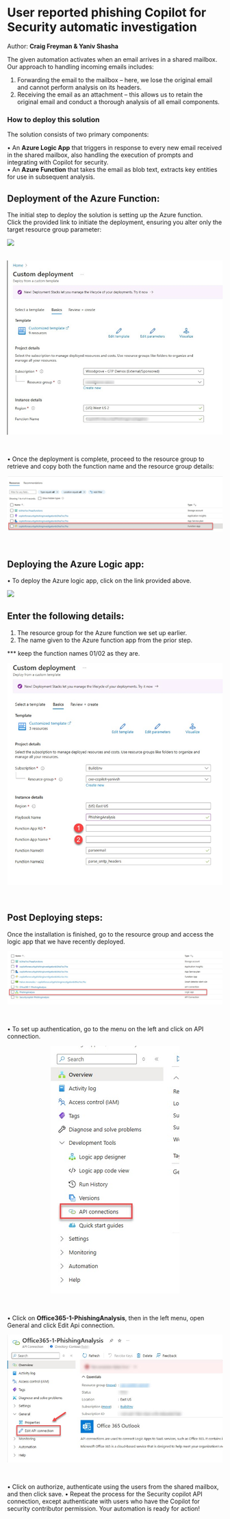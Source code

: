 # User reported phishing Copilot for Security automatic investigation
Author: **Craig Freyman & Yaniv Shasha**<br>


The given automation activates when an email arrives in a shared mailbox. Our approach to handling incoming emails includes:<br>

1.	Forwarding the email to the mailbox – here, we lose the original email and cannot perform analysis on its headers.<br>
2.	Receiving the email as an attachment – this allows us to retain the original email and conduct a thorough analysis of all email components.<br>




### How to deploy this solution

The solution consists of two primary components: <br>

• An **Azure Logic App** that triggers in response to every new email received in the shared mailbox, also handling the execution of prompts and integrating with Copilot for security.<br>
• An **Azure Function** that takes the email as blob text, extracts key entities for use in subsequent analysis. <br>


## Deployment of the Azure Function:

The initial step to deploy the solution is setting up the Azure function.<br>
Click the provided link to initiate the deployment, ensuring you alter only the target resource group parameter:<br>

<a href="https://portal.azure.com/#create/Microsoft.Template/uri/https%3A%2F%2Fraw.githubusercontent.com%2FYaniv-Shasha%2FSecurityCopilot%2Fmain%2FSolutions%2FUserreportedphishing%2Fazuredeploy.json" target="_blank">
<img src="https://aka.ms/deploytoazurebutton"/>
</a>

<br>
<br>

<p align="center">
<img src="./images/deploy_func1.jpg?raw=true"/>
</p>
<br>

• Once the deployment is complete, proceed to the resource group to retrieve and copy both the function name and the resource group details:<br>

<p align="center">
<img src="./images/azure_func_resource_selection.jpg?raw=true"/>
</p>
<br>

## Deploying the Azure Logic app:

• To deploy the Azure logic app, click on the link provided above.

<a href="https://portal.azure.com/#create/Microsoft.Template/uri/https%3A%2F%2Fraw.githubusercontent.com%2FYaniv-Shasha%2FSecurityCopilot%2Fmain%2FSolutions%2FUserreportedphishing%2Flogic_app%2Fazuredeploy.json" target="_blank">
<img src="https://aka.ms/deploytoazurebutton"/>
</a>
<br>

## Enter the following details:
1.	The resource group for the Azure function we set up earlier.<br>
2.	The name given to the Azure function app from the prior step.<br>

*** keep the function names 01/02 as they are.

<p align="center">
<img src="./images/deploy_LAPP.jpg?raw=true"/>
</p>
<br>


## Post Deploying steps:

Once the installation is finished, go to the resource group and access the logic app that we have recently deployed. 
<br>

<p align="center">
<img src="./images/logapp-postdeploying.jpg?raw=true"/>
</p>
<br>

•	To set up authentication, go to the menu on the left and click on API connection. 

<p align="center">
<img src="./images/api_connection.jpg?raw=true"/>
</p>
<br>

•	Click on **Office365-1-PhishingAnalysis**, then in the left menu, open General and click Edit Api connection. <br>

<p align="center">
<img src="./images/api_connection-edit.jpg?raw=true"/>
</p>
<br>

•	Click on authorize, authenticate using the users from the shared mailbox, and then click save.
•	Repeat the process for the Security copilot API connection, except authenticate with users who have the Copilot for security contributor permission.
Your automation is ready for action! 
